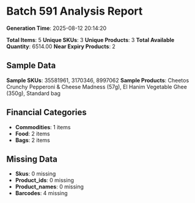 # Batch 591 Analysis Report

**Generation Time**: 2025-08-12 20:14:20

**Total Items**: 5
**Unique SKUs**: 3
**Unique Products**: 3
**Total Available Quantity**: 6514.00
**Near Expiry Products**: 2

## Sample Data
**Sample SKUs**: 35581961, 3170346, 8997062
**Sample Products**: Cheetos Crunchy Pepperoni & Cheese Madness (57g), El Hanim Vegetable Ghee (350g), Standard bag

## Financial Categories
- **Commodities**: 1 items
- **Food**: 2 items
- **Bags**: 2 items

## Missing Data
- **Skus**: 0 missing
- **Product_ids**: 0 missing
- **Product_names**: 0 missing
- **Barcodes**: 4 missing
